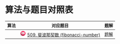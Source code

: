 # 算法与题目对照表

| 算法  | 对应题目                                                                                                                                                                                                                                                                | 题解                               |
|-----|---------------------------------------------------------------------------------------------------------------------------------------------------------------------------------------------------------------------------------------------------------------------|----------------------------------|
|     | [<img src="../images/video.jpg" width="20"/>](https://www.bilibili.com/video/BV1f5411K7mo?spm_id_from=333.788.player.switch&vd_source=f881def7ea7cf10e6fa73627efe940dd) [509. 斐波那契数 (fibonacci-number)](https://leetcode.cn/problems/fibonacci-number/description/) | [题解](fibonacci-number/README.md) |

